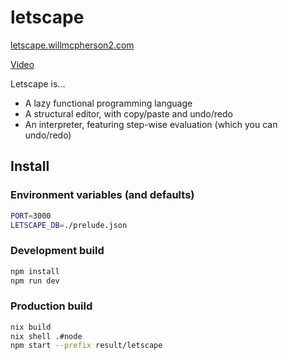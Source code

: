 # letscape

[letscape.willmcpherson2.com](http://letscape.willmcpherson2.com/)

[Video](https://www.youtube.com/watch?v=GHrnok_Q168)

Letscape is...

- A lazy functional programming language
- A structural editor, with copy/paste and undo/redo
- An interpreter, featuring step-wise evaluation (which you can undo/redo)

## Install

### Environment variables (and defaults)

```sh
PORT=3000
LETSCAPE_DB=./prelude.json
```

### Development build

```sh
npm install
npm run dev
```

### Production build

```sh
nix build
nix shell .#node
npm start --prefix result/letscape
```

